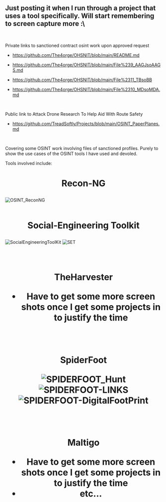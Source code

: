 ## Just posting it when I run through a project that uses a tool specifically. Will start remembering to screen capture more :\ 
<br>

<p>Private links to sanctioned contract osint work upon approved request</p>

 
- https://github.com/The4orge/OHSNIT/blob/main/README.md

 
- https://github.com/The4orge/OHSNIT/blob/main/File%239_AAGJsoAAGS.md </p>

 
- https://github.com/The4orge/OHSNIT/blob/main/File%2311_TBsoBB
 
- https://github.com/The4orge/OHSNIT/blob/main/File%2310_MDsoMDA.md
<br>

Public link to Attack Drone Research To Help Aid With Route Safety
  - https://github.com/TreadSoftly/Projects/blob/main/OSINT_PaperPlanes.md
<br>

Covering some OSINT work involving files of sanctioned profiles.
Purely to show the use cases of the OSINT tools I have used and devoled. 

Tools involved include:
<h1 align='center'>
 
**Recon-NG**
</h1> 

![OSINT_ReconNG](https://github.com/TreadSoftly/Projects/assets/121847455/3b38554f-5a5c-4fe8-b8c6-1843cac82564)
<br>
<br>

<h1 align='center'>

 <p>

<h1 align='center'>
 
**Social-Engineering Toolkit**
</h1> 

![SocialEngineeringToolKit](https://github.com/TreadSoftly/Projects/assets/121847455/9b85b4ef-fbef-4243-b035-71655a11e5be)
![SET](https://github.com/TreadSoftly/Projects/assets/121847455/e377ad53-85d2-4bb0-ad55-e3f59bbbeafe)


<br>
<br>

<h1 align='center'>

 <p>
  
  **TheHarvester**
  </p>
  <p>
  
  - Have to get some more screen shots once I get some projects in to justify the time 
   </p>
</h1>
 <br>
  <br>

<h1 align='center'>

 **SpiderFoot**

![SPIDERFOOT_Hunt](https://github.com/TreadSoftly/Projects/assets/121847455/8d99e429-8442-48cb-8eca-4bc1e9f40bcd)
![SPIDERFOOT-LINKS](https://github.com/TreadSoftly/Projects/assets/121847455/07e9c9d4-be52-4782-bf2c-95091a2a2858)
![SPIDERFOOT-DigitalFootPrint](https://github.com/TreadSoftly/Projects/assets/121847455/dd53fa53-ef01-4d50-ba42-a9715c01dfe6)

</h1>
 <br>
<br>

<h1 align='center'>

 Maltigo
 - Have to get some more screen shots once I get some projects in to justify the time   
 - etc...
</h1>
